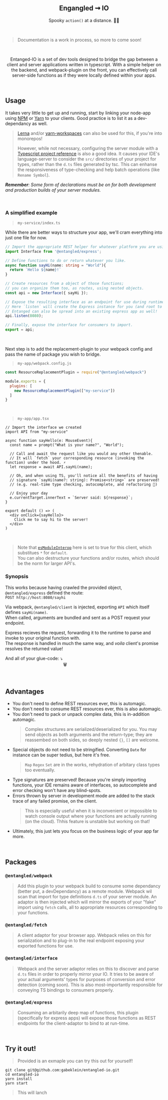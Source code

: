 <h2 align="center">Engangled ⇝ IO</h1>

<p align="center">Spooky <code>action()</code> at a distance. 🧙‍♂️</p>

<br/>

> Documentation is a work in process, so more to come soon!

<br/>

<p align="center">Entanged-IO is a set of dev tools designed to bridge the gap between a client and server applications written in typescript. With a simple helper on the backend, and webpack-plugin on the front, you can effectively call server-side functions as if they were locally defined within your apps.</p>

<br/>

## Usage

It takes very little to get up and running, start by linking your node-app using [NPM](https://www.deadcoderising.com/how-to-smoothly-develop-node-modules-locally-using-npm-link/) or [Yarn](https://classic.yarnpkg.com/en/docs/cli/link/) to your clients. Good practice is to list it as a dev-dependancy as well. 

> [Lerna](https://github.com/lerna/lerna) and/or [yarn-workspaces](https://classic.yarnpkg.com/en/docs/workspaces/) can also be used for this, if you're into monorepos!
> 
> However, while not necessary, configuring the server module with a [Typescript project reference](https://www.typescriptlang.org/docs/handbook/project-references.html) is also a good idea. It causes your IDE's language-server to consider the `src/` directories of your project for types, rather than the `d.ts` files generated by tsc. This can enhanse the responsiveness of type-checking and help batch operations (like `Rename Symbol`).

***Remember**: Some form of declarations must be on for both development and production builds of your server modules.*

<br/>

### A simplified example

> `my-service/index.ts`

While there are better ways to structure your app, we'll cram everything into just one file for now.

```typescript
// Import the appropriate REST helper for whatever platform you are using.
import Interface from '@entangled/express';

// Define functions to do or return whatever you like.
async function sayHi(name: string = "World"){
  return `Hello ${name}!`
}

// Create resources from a object of those functions;
// you can organize them too, as routes, using nested objects.
const api = new Interface({ sayHi });

// Expose the resulting interface as an endpoint for use during runtime.
// Here `listen` will create the Express instance for you (and root to "/")
// Entanged can also be spread into an existing express app as well!
api.listen(8080); 

// Finally, expose the interface for consumers to import. 
export = api; 
```

<br/>

Next step is to add the replacement-plugin to your webpack config and pass the name of package you wish to bridge.

> `my-app/webpack.config.js`

```js
const ResourceReplacementPlugin = require("@entangled/webpack")

module.exports = {
  plugins: [
    new ResourceReplacementPlugin(["my-service"])
  ]
}
```

<br/>

> `my-app/app.tsx`

```tsx
// Import the interface we created 
import API from "my-service"

async function sayHello(e: MouseEvent){
  const name = prompt("What is your name?", "World");

  // Call and await the request like you would any other thenable.
  // It will `fetch` your corresponding resource (invoking the function) under the hood. ⚡️
  let response = await API.sayHi(name);

  // Oh, and when using TS, you'll notice all the benefits of having 
  // signature `sayHi(name?: string): Promise<string>` are preserved!
  // (e.g. real-time type checking, autocomplete, and refactoring 💪)

  // Enjoy your day 
  e.currentTarget.innerText = `Server said: ${response}`;
}

export default () => (
  <div onClick={sayHello}>
    Click me to say hi to the server!
  </div>
)
```
<br/>

> Note that [`esModuleInterop`](https://stackoverflow.com/a/56348146) here is set to true for this client, which substitues `*` for `default`. <br/> You can also destructure your functions and/or routes, which should be the norm for larger API's.

### Synopsis

This works because having crawled the provided object, `@entangled/express` defined the route: <br>
`POST http://host:8080/sayhi`

Via webpack, `@entangled/client` is injected, exporting `API` which itself defines 
`sayHi(name)`. <br/> When called, arguments are bundled and sent as a POST request your endpoint.

Express recieves the request, forwarding it to the runtime to parse and invoke to your original function with. <br/> 
The response is handled in much the same way, and *voila* client's promise resolves the returned value!



And all of your glue-code: ⤵ <br/>
&nbsp;&nbsp;&nbsp;&nbsp;&nbsp;
&nbsp;&nbsp;&nbsp;&nbsp;&nbsp;
&nbsp;&nbsp;&nbsp;&nbsp;&nbsp;
&nbsp;&nbsp;&nbsp;&nbsp;&nbsp;
&nbsp;&nbsp;&nbsp;&nbsp;&nbsp;
&nbsp;&nbsp;&nbsp;&nbsp;&nbsp;
&nbsp;&nbsp;&nbsp;&nbsp;&nbsp;
&nbsp;&nbsp;&nbsp;&nbsp;&nbsp;🗑

<br/>

## Advantages
- You don't need to define REST resources ever, this is automagic.
- You don't need to consume REST resources ever, this is also automagic.
- You don't need to pack or unpack complex data, this is in-addition automagic.
  > Complex structures are serialized/deserialized for you. You may send objects as both arguments and the return-type; they are reassembed on both sides, so deeply nested `{}`, `[]` are welcome. <br/>
- Special objects do not need to be stringified. Converting `Date` for instance can be super tedius, but here it's free.
  > `Map` `Regex` `Set` are in the works, rehydration of arbitary class types too eventually.
- Type signatures are preserved! Because you're simply importing functions, your IDE remains aware of interfaces, so autocomplete and error checking won't have any blind-spots. 
- Errors thrown by server in development mode are added to the stack trace of any failed promise, on the client. 
  > This is especially useful when it is inconvenient or impossible to watch console output where your functions are actually running (on the cloud). Thhis feature is unstable but working on that!
- Ultimately, this just lets you focus on the business logic of your app far more.

<br/>

## Packages

### `@entangled/webpack`

> Add this plugin to your webpack build to consume some dependancy (better put, a devDependancy) as a remote module. Webpack wil scan that import for type definitions `d.ts` of your server module. An adaptor is then injected which will mirror the exports of your "fake" import using `fetch` calls, all to appropriate resources corresponding to your functions.

### `@entangled/fetch`

> A client adaptor for your browser app. Webpack relies on this for serialization and to plug-in to the real endpoint exposing your exported functions for use.

### `@entangled/interface`

> Webpack and the server adaptor relies on this to discover and parse `d.ts` files in order to properly mirror your IO. It tries to be aware of your actual arguments' types for purposes of conversion and error detection (coming soon). This is also most-importantly responsible for conveying TS bindings to consumers properly.

### `@entangled/express`

> Consuming an arbitarily deep map of functions, this plugin (specifically for express apps) will expose those functions as REST endpoints for the client-adaptor to bind to at run-time.


<br/>

## Try it out! 

> Provided is an exmaple you can try this out for yourself!

```
git clone git@github.com:gabeklein/entangled-io.git
cd entangled-io
yarn install
yarn start
```

> This will lanch 